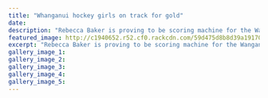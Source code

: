 ```yaml
---
title: "Whanganui hockey girls on track for gold"
date: 
description: "Rebecca Baker is proving to be scoring machine for the Wanganui under 15 girls with hat-tricks on both days of competition at the nationals in Timaru..."
featured_image: http://c1940652.r52.cf0.rackcdn.com/59d475d8b8d39a19170006b0/Rebecca-Baker-U15-Oct-2017-chron.jpg
excerpt: "Rebecca Baker is proving to be scoring machine for the Wanganui under 15 girls with hat-tricks on both days of competition at the nationals in Timaru."
gallery_image_1: 
gallery_image_2: 
gallery_image_3: 
gallery_image_4: 
gallery_image_5: 
---
```

